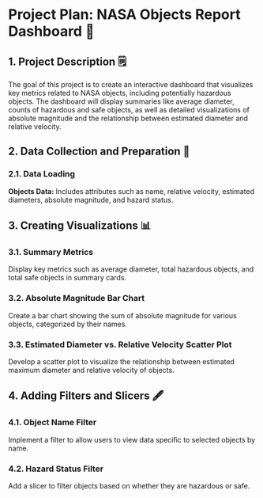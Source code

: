 # Project Plan: NASA Objects Report Dashboard 🚀

## 1. Project Description 🗒️

The goal of this project is to create an interactive dashboard that visualizes key metrics related to NASA objects, including potentially hazardous objects. The dashboard will display summaries like average diameter, counts of hazardous and safe objects, as well as detailed visualizations of absolute magnitude and the relationship between estimated diameter and relative velocity.

## 2. Data Collection and Preparation 📁

### 2.1. Data Loading

**Objects Data:** Includes attributes such as name, relative velocity, estimated diameters, absolute magnitude, and hazard status.

## 3. Creating Visualizations 📊

### 3.1. Summary Metrics

Display key metrics such as average diameter, total hazardous objects, and total safe objects in summary cards.

### 3.2. Absolute Magnitude Bar Chart

Create a bar chart showing the sum of absolute magnitude for various objects, categorized by their names.

### 3.3. Estimated Diameter vs. Relative Velocity Scatter Plot

Develop a scatter plot to visualize the relationship between estimated maximum diameter and relative velocity of objects.

## 4. Adding Filters and Slicers 🖋️

### 4.1. Object Name Filter

Implement a filter to allow users to view data specific to selected objects by name.

### 4.2. Hazard Status Filter

Add a slicer to filter objects based on whether they are hazardous or safe.
